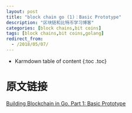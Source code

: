 ```yaml
---
layout: post
title: "block chain go (1)：Basic Prototype"
description: "区块链和比特币学习博客"
categories: [block chains,bit coins]
tags: [block chains,bit coins,golang]
redirect_from:
  - /2018/05/07/
---
```


* Karmdown table of content
{:toc .toc}

# 原文链接

[Building Blockchain in Go. Part 1: Basic Prototype](https://jeiwan.cc/posts/building-blockchain-in-go-part-1/)
